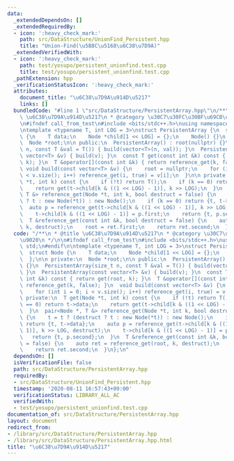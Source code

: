 ```yaml
---
data:
  _extendedDependsOn: []
  _extendedRequiredBy:
  - icon: ':heavy_check_mark:'
    path: src/DataStructure/UnionFind_Persistent.hpp
    title: "Union-Find(\u5B8C\u5168\u6C38\u7D9A)"
  _extendedVerifiedWith:
  - icon: ':heavy_check_mark:'
    path: test/yosupo/persistent_unionfind.test.cpp
    title: test/yosupo/persistent_unionfind.test.cpp
  _pathExtension: hpp
  _verificationStatusIcon: ':heavy_check_mark:'
  attributes:
    document_title: "\u6C38\u7D9A\u914D\u5217"
    links: []
  bundledCode: "#line 1 \"src/DataStructure/PersistentArray.hpp\"\n/**\n * @title\
    \ \u6C38\u7D9A\u914D\u5217\n * @category \u30C7\u30FC\u30BF\u69CB\u9020\n */\n\
    \n#ifndef call_from_test\n#include <bits/stdc++.h>\nusing namespace std;\n#endif\n\
    \ntemplate <typename T, int LOG = 3>\nstruct PersistentArray {\n  struct Node\
    \ {\n    T data;\n    Node *child[1 << LOG] = {};\n    Node() {}\n  };\n\n private:\n\
    \  Node *root;\n\n public:\n  PersistentArray() : root(nullptr) {}\n  PersistentArray(size_t\
    \ n, const T &val = T()) { build(vector<T>(n, val)); }\n  PersistentArray(const\
    \ vector<T> &v) { build(v); }\n  const T get(const int &k) const { return get(root,\
    \ k); }\n  T &operator[](const int &k) { return reference_get(k, false); }\n \
    \ void build(const vector<T> &v) {\n    root = nullptr;\n    for (int i = 0; i\
    \ < v.size(); i++) reference_get(i, true) = v[i];\n  }\n\n private:\n  T get(Node\
    \ *t, int k) const {\n    if (!t) return T();\n    if (k == 0) return t->data;\n\
    \    return get(t->child[k & ((1 << LOG) - 1)], k >> LOG);\n  }\n  pair<Node *,\
    \ T &> reference_get(Node *t, int k, bool destruct = false) {\n    t = t ? (destruct\
    \ ? t : new Node(*t)) : new Node();\n    if (k == 0) return {t, t->data};\n  \
    \  auto p = reference_get(t->child[k & ((1 << LOG) - 1)], k >> LOG, destruct);\n\
    \    t->child[k & ((1 << LOG) - 1)] = p.first;\n    return {t, p.second};\n  }\n\
    \  T &reference_get(const int &k, bool destruct = false) {\n    auto ret = reference_get(root,\
    \ k, destruct);\n    root = ret.first;\n    return ret.second;\n  }\n};\n"
  code: "/**\n * @title \u6C38\u7D9A\u914D\u5217\n * @category \u30C7\u30FC\u30BF\u69CB\
    \u9020\n */\n\n#ifndef call_from_test\n#include <bits/stdc++.h>\nusing namespace\
    \ std;\n#endif\n\ntemplate <typename T, int LOG = 3>\nstruct PersistentArray {\n\
    \  struct Node {\n    T data;\n    Node *child[1 << LOG] = {};\n    Node() {}\n\
    \  };\n\n private:\n  Node *root;\n\n public:\n  PersistentArray() : root(nullptr)\
    \ {}\n  PersistentArray(size_t n, const T &val = T()) { build(vector<T>(n, val));\
    \ }\n  PersistentArray(const vector<T> &v) { build(v); }\n  const T get(const\
    \ int &k) const { return get(root, k); }\n  T &operator[](const int &k) { return\
    \ reference_get(k, false); }\n  void build(const vector<T> &v) {\n    root = nullptr;\n\
    \    for (int i = 0; i < v.size(); i++) reference_get(i, true) = v[i];\n  }\n\n\
    \ private:\n  T get(Node *t, int k) const {\n    if (!t) return T();\n    if (k\
    \ == 0) return t->data;\n    return get(t->child[k & ((1 << LOG) - 1)], k >> LOG);\n\
    \  }\n  pair<Node *, T &> reference_get(Node *t, int k, bool destruct = false)\
    \ {\n    t = t ? (destruct ? t : new Node(*t)) : new Node();\n    if (k == 0)\
    \ return {t, t->data};\n    auto p = reference_get(t->child[k & ((1 << LOG) -\
    \ 1)], k >> LOG, destruct);\n    t->child[k & ((1 << LOG) - 1)] = p.first;\n \
    \   return {t, p.second};\n  }\n  T &reference_get(const int &k, bool destruct\
    \ = false) {\n    auto ret = reference_get(root, k, destruct);\n    root = ret.first;\n\
    \    return ret.second;\n  }\n};\n"
  dependsOn: []
  isVerificationFile: false
  path: src/DataStructure/PersistentArray.hpp
  requiredBy:
  - src/DataStructure/UnionFind_Persistent.hpp
  timestamp: '2020-08-11 16:57:43+09:00'
  verificationStatus: LIBRARY_ALL_AC
  verifiedWith:
  - test/yosupo/persistent_unionfind.test.cpp
documentation_of: src/DataStructure/PersistentArray.hpp
layout: document
redirect_from:
- /library/src/DataStructure/PersistentArray.hpp
- /library/src/DataStructure/PersistentArray.hpp.html
title: "\u6C38\u7D9A\u914D\u5217"
---
```

